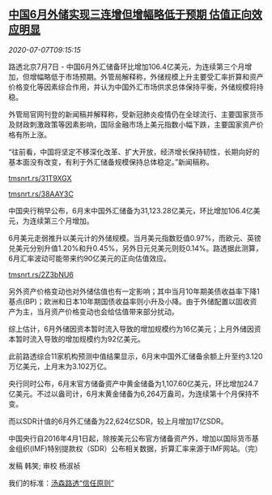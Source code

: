 <!--1594113797000-->
[中国6月外储实现三连增但增幅略低于预期 估值正向效应明显](https://cn.reuters.com/article/china-june-forex-reserve-0707-tues-idCNKBS24813E)
------

<div><i>2020-07-07T09:15:15</i></div><div class="StandardArticleBody_body"><p>路透北京7月7日 - 中国6月外汇储备环比增加106.4亿美元，为连续第三个月增加，但增幅略低于市场预期。外管局解释称，外储规模上升主要受汇率折算和资产价格变化等因素综合作用，并认为中国外汇市场供求总体保持平衡，外储规模将持稳。 </p><p>外管局官网刊登的新闻稿并解释称，受新冠肺炎疫情仍在全球流行、主要国家货币及财政刺激政策等因素影响，国际金融市场上美元指数小幅下跌，主要国家资产价格有所上涨。 </p><p>“往前看，中国将坚定不移深化改革、扩大开放，经济增长保持韧性，长期向好的基本面没有改变，有利于外汇储备规模保持总体稳定。”新闻稿称。 </p><p><a href="https://tmsnrt.rs/31T9XGX">tmsnrt.rs/31T9XGX</a> </p><p><a href="https://tmsnrt.rs/38AAY3C">tmsnrt.rs/38AAY3C</a> </p><p>中国央行稍早公布，6月末中国外汇储备为31,123.28亿美元，环比增加106.4亿美元，为连续第三个月增加。 </p><p>6月美元走弱推升以美元计的外储规模。当月美元指数贬值0.97%，而欧元、英镑兑美元分别升值1.20%和升0.45%，另外日元兑美元则贬0.14%。路透据此测算，6月汇率波动可能带来约90亿美元的正向估值效应。 </p><p><a href="https://tmsnrt.rs/2Z3bNU6">tmsnrt.rs/2Z3bNU6</a> </p><p>另外资产价格变动也对外储估值也有一定影响；其中当月10年期美债收益率下降1基点(BP)；欧洲和日本10年期国债收益率则小升及小降。由于外储配置以固收资产为主，当月资产价格变动也会给估值带来部分扰动。 </p><p>综上估计，6月外储因资本暂时流入导致的增加规模约为16亿美元；上月外储因资本暂时流入导致的增加规模约为92亿美元。 </p><p>此前路透综合11家机构预测中值结果显示，6月末中国外汇储备余额上升至约3.120万亿美元，上月末为3.102万亿。 </p><p>央行同时公布，6月末官方储备资产中黄金储备为1,107.60亿美元，环比增加24.7亿美元。不过以盎司计，6月末黄金储备为6,264万盎司，为连续第十个月保持不变。 </p><p>而以SDR计值的6月外汇储备为22,624亿SDR，较上月增加17亿SDR。 </p><p>中国央行自2016年4月1日起，除按美元公布官方储备资产外，增加以国际货币基金组织(IMF)特别提款权（SDR）公布相关数据，折算汇率来源于IMF网站。（完） </p><div class="Attribution_container"><div class="Attribution_attribution"><p class="Attribution_content">发稿 韩笑; 审校 杨淑祯 </p></div></div><div class="StandardArticleBody_trustBadgeContainer"><span class="StandardArticleBody_trustBadgeTitle">我们的标准：</span><span class="trustBadgeUrl"><a href="https://www.thomsonreuters.cn/content/dam/openweb/documents/pdf/china/brochures/about-us-1.pdf">汤森路透“信任原则”</a></span></div></div>
